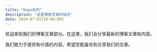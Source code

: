 ```yaml
---
title: "Hugo系列"
description: "这是博客文章的描述"
date: 2024-07-01T10:00:00Z
---
```


欢迎来到我们的博客文章部分。在这里，我们会分享最新的博客文章和内容。

我们致力于提供有价值的内容，希望您能喜欢和分享我们的文章。
